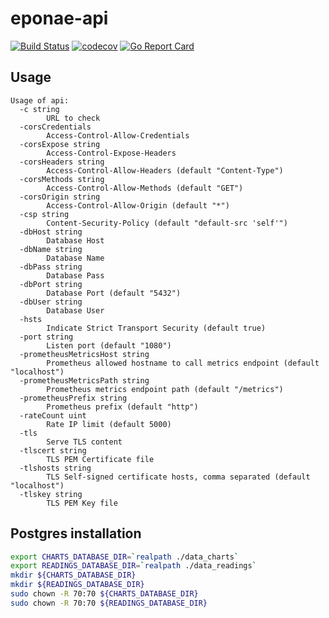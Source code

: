 # eponae-api

[![Build Status](https://travis-ci.org/ViBiOh/eponae-api.svg?branch=master)](https://travis-ci.org/ViBiOh/eponae-api)
[![codecov](https://codecov.io/gh/ViBiOh/eponae-api/branch/master/graph/badge.svg)](https://codecov.io/gh/ViBiOh/eponae-api)
[![Go Report Card](https://goreportcard.com/badge/github.com/ViBiOh/eponae-api)](https://goreportcard.com/report/github.com/ViBiOh/eponae-api)

## Usage

```
Usage of api:
  -c string
    	URL to check
  -corsCredentials
    	Access-Control-Allow-Credentials
  -corsExpose string
    	Access-Control-Expose-Headers
  -corsHeaders string
    	Access-Control-Allow-Headers (default "Content-Type")
  -corsMethods string
    	Access-Control-Allow-Methods (default "GET")
  -corsOrigin string
    	Access-Control-Allow-Origin (default "*")
  -csp string
    	Content-Security-Policy (default "default-src 'self'")
  -dbHost string
    	Database Host
  -dbName string
    	Database Name
  -dbPass string
    	Database Pass
  -dbPort string
    	Database Port (default "5432")
  -dbUser string
    	Database User
  -hsts
    	Indicate Strict Transport Security (default true)
  -port string
    	Listen port (default "1080")
  -prometheusMetricsHost string
    	Prometheus allowed hostname to call metrics endpoint (default "localhost")
  -prometheusMetricsPath string
    	Prometheus metrics endpoint path (default "/metrics")
  -prometheusPrefix string
    	Prometheus prefix (default "http")
  -rateCount uint
    	Rate IP limit (default 5000)
  -tls
    	Serve TLS content
  -tlscert string
    	TLS PEM Certificate file
  -tlshosts string
    	TLS Self-signed certificate hosts, comma separated (default "localhost")
  -tlskey string
    	TLS PEM Key file
```

## Postgres installation

```bash
export CHARTS_DATABASE_DIR=`realpath ./data_charts`
export READINGS_DATABASE_DIR=`realpath ./data_readings`
mkdir ${CHARTS_DATABASE_DIR}
mkdir ${READINGS_DATABASE_DIR}
sudo chown -R 70:70 ${CHARTS_DATABASE_DIR}
sudo chown -R 70:70 ${READINGS_DATABASE_DIR}
```
